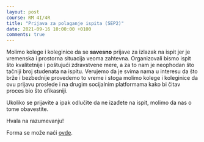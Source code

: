 ```yaml
---
layout: post
course: RM 4I/4R
title: "Prijava za polaganje ispita (SEP2)"
date: 2021-09-16 10:00:00 +0100
comments: true
---
```


Molimo kolege i koleginice da se **savesno** prijave za izlazak na ispit jer je vremenska i 
prostorna situacija veoma zahtevna. Organizovali bismo ispit što kvalitetnije i poštujući
zdravstvene mere, a za to nam je neophodan što tačniji broj studenata na ispitu. 
Verujemo da je svima nama u interesu da što brže i bezbednije provedemo to vreme i 
stoga molimo kolege i koleginice da ovu prijavu proslede i na drugim socijalnim 
platformama kako bi čitav proces bio što efikasniji.

Ukoliko se prijavite a ipak odlučite da ne izađete na ispit, molimo da nas o tome obavestite.

Hvala na razumevanju!

Forma se može naći [ovde](https://forms.gle/V5Rke7ezj4e2n2Ah6).
